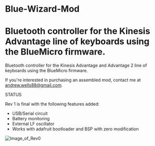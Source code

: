 # Blue-Wizard-Mod
 Bluetooth controller for the Kinesis Advantage line of keyboards using the BlueMicro firmware.
=======
 Bluetooth controller for the Kinesis Advantage and Advantage 2 line of keyboards using the BlueMicro firmware.
 
 If you're interested in purchasing an assembled mod, contact me at andrew.wells88@gmail.com.
 
 STATUS
 
 Rev 1 is final with the following features added:
 
 - USB/Serial circuit
 - Battery monitoring
 - External LF oscillator
 - Works with adafruit bootloader and BSP with zero modification
 
  
![Image_of_Rev0](https://github.com/wizarddata/Blue-Wizard-Mod/blob/master/Pictures/20200911_090510.jpg)

